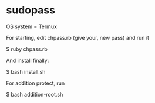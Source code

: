 # sudopass

OS system = Termux

For starting, edit chpass.rb (give your, new pass) and run it

$ ruby chpass.rb

And install finally:

$ bash install.sh

For addition protect, run

$ bash addition-root.sh
